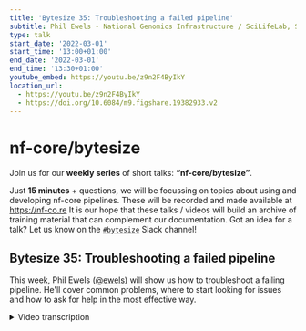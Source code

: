 ```yaml
---
title: 'Bytesize 35: Troubleshooting a failed pipeline'
subtitle: Phil Ewels - National Genomics Infrastructure / SciLifeLab, Sweden
type: talk
start_date: '2022-03-01'
start_time: '13:00+01:00'
end_date: '2022-03-01'
end_time: '13:30+01:00'
youtube_embed: https://youtu.be/z9n2F4ByIkY
location_url:
  - https://youtu.be/z9n2F4ByIkY
  - https://doi.org/10.6084/m9.figshare.19382933.v2
---
```


# nf-core/bytesize

Join us for our **weekly series** of short talks: **“nf-core/bytesize”**.

Just **15 minutes** + questions, we will be focussing on topics about using and developing nf-core pipelines.
These will be recorded and made available at <https://nf-co.re>
It is our hope that these talks / videos will build an archive of training material that can complement our documentation. Got an idea for a talk? Let us know on the [`#bytesize`](https://nf-core.slack.com/channels/bytesize) Slack channel!

## Bytesize 35: Troubleshooting a failed pipeline

This week, Phil Ewels ([@ewels](https://github.com/ewels/)) will show us how to troubleshoot a failing pipeline.
He'll cover common problems, where to start looking for issues and how to ask for help in the most effective way.

<details markdown="1"><summary>Video transcription</summary>
:::note
The content has been edited to make it reader-friendly
:::

[0:01](https://youtu.be/z9n2F4ByIkY&t=1)
Hi everyone, thank you for joining today's bytesize talk. First of all I'd like to thank the Chan Zuckerberg Initiative for funding all nf-core events and as always the talk will be recorded and shared on our YouTube platform and shared on Slack as well, so if you're not able to catch all of it now you can catch it up later in those spaces. And today we're glad to have Phil who is an bioinformatician at SciLifeLab in Sweden and also the author of MultiQC who will be presenting on troubleshooting failed nf-core pipelines and it's going to be roughly a 15 minute talk and then we'll have more of a Q&A session and discussion at the end so feel free to use the chat box or unmute yourself and pose any question or comment at the end. Over to you Phil.

[1:01](https://youtu.be/z9n2F4ByIkY&t=61)
Thank you very much, thanks for the introduction, it's nice to be back giving another bytesize talk, it's been a few months since I've done one and quite a nice topic today I think. I'm hoping that this will be a good resource for especially new people to nf-core who are just trying to pick up running Nextflow and our nf-core pipelines and might be running into trouble. The idea today is to just run through some of the common questions and queries that we see on Slack when people try and run pipelines and hit difficulties and walk you through my personal typical steps of what I do when something goes wrong. I'd like to point out that this talk is aimed at end users, so people running pipelines. I'm not going to go into the original title: "debugging a failed pipeline", it's not really debugging, I'm not going to go into the code of the pipelines themselves. I think that would be a good follow on talk. And also like I say, like many of these talks, this is my personal take on it. I'm looking forward to hearing what everyone says in the chat and the discussion afterwards, about what things you do if you're a bit more experienced and if you have any suggestions and hopefully that part of today's talk will be as good as my slides. Right, so I'll kick off, let's see if I can get Zoom working, yes, because at some point things will go wrong.

[2:33](https://youtu.be/z9n2F4ByIkY&t=153)
I don't care how experienced a bioinformatician you are, how many years you've been using Nextflow, stuff can and will go wrong if you run enough pipelines. This is your lifeline, so take a step back, take a deep breath, try not to send your keyboard through your computer monitor and we'll walk you through how to get things up and running again. I've broken the talk up into five sections, these are the steps I take. The simple one is to start small, start simple, start small. We say this over and over again but you can't repeat it too many times really. We use this `-profiled test`, we use that for all of our automated testing and that should always work. If you are starting to use Nextflow or you're running a new pipeline for the first time it's always a good idea to run this first with a profile test, keep everything as small and minimal as possible and check that it works, because it should work, it should be passing on the automated tests. If it doesn't then it means there's something wrong at your end with the way you're running Nextflow, with the config, with something that's outside of the pipeline itself. It isolates where the problem is coming from which is what this is all about. Start small, don't use up some massive dataset that's going to take days, just check that the pipeline runs as you expect with a minimal test dataset.

[4:05](https://youtu.be/z9n2F4ByIkY&t=245)
Also if you've hit a problem just check the basics, you don't have to go far in the slack history to see that lots and lots of people's problems have been resolved by updating Nextflow. Nextflow releases come out fairly frequently and within nf-core we tend to use many of the latest features of Nextflow. Many of the latest features of Nextflow come as a result of us requesting them so it's not really a surprise. The first thing I always do if something goes wrong is I just check that I'm running a latest Nextflow stable release. If you're running a latest Edge version then that's also interesting and maybe try with the stable version because that could be important for the pipeline developers to know. Then there's all the other really simple stuff: have you got enough disk space? Pipelines will fail in weird and unpredictable ways if you run out of disk space. If you're using Docker, do you have a Docker daemon running in the background? Did you remember to start it? Just run through these basic things and often that will get you up and running. Wherever we see common things coming up within nf-core we try and add it to the website on the troubleshooting documentation page. If you haven't already, just have a scan through that and see if what's happening to you is mentioned there.

[5:21](https://youtu.be/z9n2F4ByIkY&t=321)
Most people will do that stuff without really thinking about it. But next is to categorize what kind of error it is that you're seeing. Just because Nextflow fails on a certain step of a pipeline doesn't necessarily mean that it was that step, that it was that software tool, which was responsible for the failure. Different types of failures happen at different times in the execution pipeline. We're going to go through that now. Errors can happen before the first process kicks off. Right when you first run Nextflow. They could happen during that first process. When Nextflow actually tries to run something, it fails. It could happen somewhere else during the run and always something wrong at the very end. These are different steps. And one of the most common is before the first process. You try and run Nextflow and it just kills, dies immediately. All of these examples I have mostly taken either from myself or from searching the Slack history. Apologies in advance if you see one of your queries on Slack coming up as an example, I'm not picking on anyone. It's just typical examples.

[6:33](https://youtu.be/z9n2F4ByIkY&t=393)
This is a very obvious one "Unknown config attribute: projectDir". Nextflow found something in a config which it doesn't recognize. And the reason is that this particular attributes is only available in more recent versions of Nextflow. You can see at the top that this is running 0.27.3, which is years old now. Not very surprising. Nextflow isn't up to date using your version, it should work. This is very obvious. This happens right away. You've only got a couple of lines of output here, but it's not always that obvious. You could be running the RNA pipeline like here. You get tons of output. All looks good. It's nice and colored. Everything's fancy, but you got to really obscure error spat out. Just take a step back, go back up to the top. Sure enough, this version is not very out of date, but a little bit out of date. And that's enough in this case to make the pipeline fail. Nextflow version, always check that first.

[7:28](https://youtu.be/z9n2F4ByIkY&t=448)
Remember if you're new to Nextflow and nf-core, you need to tell Nextflow how to handle software dependencies. Out of the box, if you just run a pipeline without any arguments, Nextflow will expect all of that software to be installed on your machine, which is almost certainly not going to be happening. You need to tell it, I want to use Conda, I want to use Docker, I want to use Singularity or there's about eight different types of engines, which we can use to handle software dependencies automatically for you, but you need to tell Nextflow which one to use. Typically, we do this with a config profile. Here I've got `test,docker`, I'm saying run the test profile and use Docker to do it. Of course, you might want to use a different tool here, or you might have your own config, which defines which software tool to use here. It might be the name of your institutional config here or something. Make sure that you don't have any spaces. If you have a space there, then it will just run profile tests and ignore the Docker, and your pipeline won't have any software to use. Small thing, catches a lot of people, including myself, I've done it lots of times.

[8:40](https://youtu.be/z9n2F4ByIkY&t=520)
What you'll get very often when something goes wrong, especially if the pipeline fails within the first process or within natural execution of a pipeline is a lot of output. And this can be quite intimidating. Nextflow really tries to help you with figuring out what's gone wrong. And to do that, it tells you everything it possibly knows about the step that was going on when it failed. And there's quite a lot of output, and this isn't all of it here. But let's try and take a pause and try and work through it. And once you get used to looking at these kinds of errors and break down the different sections, they're quite quick to skim through. What we're really going for here is always finding the relevant part of the log, which bit is telling you what's wrong.

[9:28](https://youtu.be/z9n2F4ByIkY&t=568)
Here you can see the bit that pops out to me when I see this is: "command not found". Okay, so this was a step in a pipeline, the first step, and it looks like maybe it's something that is wrong with us here from the RNA pipeline. But when you look at this, I see "command not found", this is almost certainly a software packaging problem. This has been run without Docker. Nextflow doesn't know where to find the tool that it's trying to run. And so it exits with an error saying the command is not found. Add `-profile Docker` or something similar, and this will fix itself. Other typical ones within this first process could be something to do with actually submitting the job to your compute environment. Here I'm trying to, or someone was trying to submit a job to a SLURM HPC cluster using sbatch. And here it said the area is the top caused by "failed to submit process to grid scheduler for execution". There's an sbatch error. And in fact, you can see under the command output, it actually tells you what was wrong. Again, this is not a problem to do with the pipeline, this is a problem to do with your config.

[10:36](https://youtu.be/z9n2F4ByIkY&t=636)
I touched on this already, but let's break down that log and try and get used to what it's telling us because there's a lot of text to look at here, but the structure is always the same. We have at the top information about where you were in a pipeline and what kind of error there was. The top line says, okay, this is the process. Every pipeline is built up by lots of different processes that run in order. This is the name of the process that went wrong. And in brackets, you've got the tag, which in this case is the name of the file where it broke. And it says caused by, and that's a summary headline of what went wrong. Here Nextflow was expecting some output and it didn't get it. It was expecting a zip file and it wasn't generated. And then it says, okay, this is what I was running. This is the exact bash command, which to be honest, for nf-core and for us is rarely interesting. Most of the time you can trust this, but that's the resolved command that was run. And then you've got the exit status, which is the status that was generated by the command when it finished. Usually non-zero, it means error and zero means success. But in this case, we got zero even though it was an error. Next up in the log, we have the actual output from that tool. Command line tools can generate two types of output in a terminal. You can have standard out and standard error, but for the purposes of this talk they are one and the same thing. And so this is just telling us, two different types of output that we got from FASTQC in this point. There wasn't anything on the command standard out, but the standard error gives us a big blob of text. And if you run FASTQC yourself manually in a terminal, if you run FASTQC, this is what would be printed out basically. Okay. There's a bit of a misleading red herring at the top. That warning message is actually not related to the error in this case.

[12:31](https://youtu.be/z9n2F4ByIkY&t=751)
If you keep reading, what looks interesting is here. FASTQC is telling us what went wrong. It's just buried. It's saying: "Your file is probably truncated". This error is almost certainly due to a corrupted file, a download that didn't finish. This again is very common and you just need to work your way through the log file and the output to figure this out and try and spot that little nugget of interesting information in here. This is another example. This is running samtools and again, same thing, here it is buried in there, "samtools sort: truncated file". These are all examples I pulled out of Slack.

[13:11](https://youtu.be/z9n2F4ByIkY&t=791)
If you need to dig into this a bit more though, this is just the main output from Nextflow running in the terminal, when you run the pipeline. But you can start to dig into this specific process a bit more. And that's where the next bit of log is useful. Here it tells you where that process was running. Every process generates multiple tasks and each task runs in a work directory and an isolated file system. And so here, this is the path to that work directory. And you can go in there and we can start to dig around in those files and see if we can spot anything that wasn't immediately obvious in the summary log output we have here. What's in a typical work directory, anatomy of a work directory? You have all the input files and any output files that were generated by the task, but you'll normally have a core set of files, which Nextflow itself generates. You have a bunch of files, which just capture the output from the tool. I've mentioned this already that you've got standard out and standard error, and you have a file for each and command.log captures both into one file, which might be useful if you want to know what order different stuff came out in. You have files, which Nextflow uses to track and run the job itself. The exit code file just captures about zero or non-zero value. You've got the trace, you've got the command.begin, which to be honest, I'm not sure I've ever looked at. And then what's usually the stuff that's most interesting, after the output from the tool, is the command.run and command.sh. The final one is the bash script, and that's just the resolved command, which is run. You can try running that yourself on the command line, but that won't use any of the software stuff like Docker and things. The command.run is what Nextflow itself actually launches, and that will use Docker and everything, and that should give you an identical error message. This is particularly useful to look at if you're using sbatch or an HPC job scheduler, because over the top of that file, you'll have the requests that were actually given to the cluster. If your cluster is rejecting your jobs because of weird memory or CPU requirements, you can check in there, look at the headers, and then manually debug that.

[15:23](https://youtu.be/z9n2F4ByIkY&t=923)
You've looked through all of this stuff. You still don't really know what's going on. Maybe you found a little nugget of text, which you think is the smoking gun, but you don't really understand what it means. Now is the time to start searching. And the first place I always start is nf-core Slack. We've been using it for a few years. We have two and a half thousand users. There are, I don't know how many tens or hundreds of thousands of vestiges in Slack. There's a pretty decent chance that someone has come across this before and asked for help. The key is to search for the right thing, but once you've got that little nugget, stick that into the Slack search bar and have a look. Many tools and errors will span multiple different pipelines, and you're probably not a member of every single pipeline channel. It's really worth searching there, because maybe you hit the samtools sort error in, I don't know, RNA-Seq, and maybe someone has hit the same thing in the Sarek pipeline. Searching all of Slack is really, really powerful. And then, of course, there's also Google, and you can finally ask for help. This is just a few screenshots here. You can see that truncated file error, if I stick that into nf-core Slack, you can see there's stuff, people talking about it in RNA-Seq, in Sarek, in viralrecon. Having a dig through there might be helpful. And of course, searching Google once you have the correct bit of text is obviously helpful.

[16:50](https://youtu.be/z9n2F4ByIkY&t=1010)
You're still stuck. Now it's time to ask for help. There's good ways and bad ways to do this. What I'm going to take you through is, as someone responding to help requests is what makes my life easy, which gives you the best chance of getting a quick and useful response. Firstly, if you can, pick the correct Slack channel to post in. We have lots of Slack channels. If your question is specific to a given pipeline, please ask in the channel for that pipeline. Because the people in there will know the most about that pipeline. If you think it's to do with the config, post in configs and so on. If in doubt, you can always post in a help and someone will either answer you there or redirect you. Provide straightaway as much information as you can. This is really important and more experienced people tend to be used to this, but especially if you're new to the community or new to bioinformatics, you can post the bit that you think might be wrong. But really out of context, it's almost impossible to help. As a minimum, usually we'll need the full command that you use to launch a pipeline and any Nextflow configs you use. Because that ties together to tell us what environment your error came from. Sometimes this can be quite a lot of output. If in doubt, post a short question or summary and then you can create a thread in Slack and then you can dump these outputs into there and it doesn't float and flood the whole Slack channel. Use markdown code blocks, don't just paste in your text from a terminal. You want to use those triple backticks to do a markdown code block. This is just purely code formatting, but it makes it much easier to read your message for anyone reading Slack. Very easy to do once you're used to it and try to narrow down the issue as much as possible before you ask. Go through these steps we've talked through and come up with the best question as you can and tell other people how they can reproduce the error. Because that's how bug fixing works.

[18:59](https://youtu.be/z9n2F4ByIkY&t=1139)
The first thing I do if I have an error reported to me, which I think comes from a pipeline, is I go and see if I can get the same error. And once I can, then I can work on it and dig into it and make sure I fixed it. But if I can't reproduce the error on my end, it's very, very difficult to actually fix anything. These are some of the things if you fall foul of these requests, you might start to see these things come up. These are things where we've written the same thing a lot of times. Now we have little helpers within Slack. And so every now and then I'll type more info and you'll get a little Slack bot message, which says what I've just been saying, please tell us a bit more about how you run Nextflow. Please don't feel offended if you get this, I send it to everyone. It's just a little reminder, we're probably going to need more information to be able to help you. We have one also about posting in a correct channel. And and if you don't format your code blocks nicely, then there's a risk that me or someone else might ask for better formatted ones in the future. I'm not really complaining. It's just trying to help you out saying how to do this here, a couple of help pages.

[20:10](https://youtu.be/z9n2F4ByIkY&t=1210)
Right. You've gone through that and the people on Slack can't help you. Or maybe you think you're pretty sure that you've encountered a bug in the pipeline code. Now is the time to move away from Slack and actually make an issue on the pipeline repository on GitHub. This is where we track problems, feature requests and bug reports so that they don't get lost because it's quite easy to lose things in Slack, it just disappears, out of sight when you're a maintainer and you forget about it. If you make an issue on a repository, it's there and it keeps all that discussion together. Please do hit bug report, click get started, and it gives you a template to fill in to provide all of the information that we typically need to be able to help. Title description and your terminal output, all the same stuff I've been hammering on about. And same stuff, give all the information that we're asking for, try and narrow it down as much as possible and tell us how we can reproduce to error. If you think you know the solution, don't be shy, say, I think it's this bit here. And if you think you know how to fix that problem, even better, just make a pull request or make an issue followed by a pull request and just submit that fix yourself. Cause that's the quickest way. And of course that that really helps to relieve the burden on maintainers as much as possible. That's the way that most of us who write code within nf-core got into the community. We're very open to pull requests always.

[21:45](https://youtu.be/z9n2F4ByIkY&t=1305)
This is meant to be a short talk and I've already gone over. I'm going to wrap up at this point and let's see if anyone has any questions or any suggestions or thoughts about how they do this and any cool ideas basically. Thanks for listening.

[22:05](https://youtu.be/z9n2F4ByIkY&t=1325)
(host) Thanks. Yeah. Feel free to ask a comment or anything in the chat box or unmute yourself. Harshil says you can provide Nextflow logs along with command and configs and also error traces.

(speaker) Yeah. That's what Harshil was talking about there is, I mentioned what's printed to your terminal and that's a really good start and that's a lot easier to read. Nextflow also generates a log file called .Nextflow.logs. It's a hidden file and that's the verbose version of that log and it is massive and fairly difficult to dig through, but has all the information. If you can drop that file into Slack, that really helps to debug.

[22:49](https://youtu.be/z9n2F4ByIkY&t=1369)
(host) I don't know if there's anyone who has another question or...

(speaker) yeah, James is saying that file that I mentioned .Nextflow.log that's generated where you launch Nextflow. In the launch directory.

[23:24](https://youtu.be/z9n2F4ByIkY&t=1404)
(comment) Mark's is saying you can prefix a version of Nextflow to your command, so if you want to run your pipeline with a specific version of Nextflow, you don't have to go and download - assuming you're running somewhere with an internet connection - you don't have to go and download a new binary or reinstall Nextflow or anything. You can just prefix the environment variable and `NXF_VER=` plus whatever version you want and then carry on with your normal Nextflow run command. Nextflow itself will automatically fetch that version of Nextflow and run with it. If you want to check that, whether it's a problem to do with the version of Nextflow you're running, it's very quick to do that with that technique.

(question) You just put it before the Nextflow run command or you put it in your config?

(answer) No, put it before the command. If you prefer, you can also do, it's just a regular bash environment variable. You can do export NXF_VER wherever you want, and then that will stick around for the whole of your terminal session. But if you just want to do it for a single Nextflow run, you can just prepend it before the start of your Nextflow run and it will be used there. I'm not sure if Nextflow carries on using that version afterwards or not. You might need to run Nextflow self-update again afterwards, if you've gone back.

(host) Thanks.

[24:57](https://youtu.be/z9n2F4ByIkY&t=1497)
(host) Looks like there's no one else with a comment or a question. Thanks guys. And we'll see you next week for another bytesize talk. Thanks Phil.

(speaker) Thanks very much everyone.

</details>
